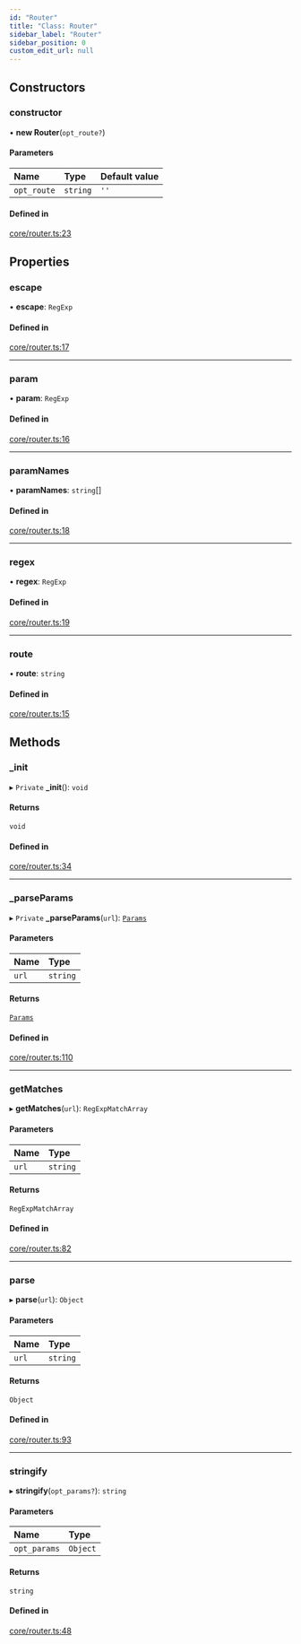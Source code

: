 ```yaml
---
id: "Router"
title: "Class: Router"
sidebar_label: "Router"
sidebar_position: 0
custom_edit_url: null
---
```


## Constructors

### constructor

• **new Router**(`opt_route?`)

#### Parameters

| Name | Type | Default value |
| :------ | :------ | :------ |
| `opt_route` | `string` | `''` |

#### Defined in

[core/router.ts:23](https://bitbucket.org/siposdani87/sui-js/src/5c73bef/src/core/router.ts#lines-23)

## Properties

### escape

• **escape**: `RegExp`

#### Defined in

[core/router.ts:17](https://bitbucket.org/siposdani87/sui-js/src/5c73bef/src/core/router.ts#lines-17)

___

### param

• **param**: `RegExp`

#### Defined in

[core/router.ts:16](https://bitbucket.org/siposdani87/sui-js/src/5c73bef/src/core/router.ts#lines-16)

___

### paramNames

• **paramNames**: `string`[]

#### Defined in

[core/router.ts:18](https://bitbucket.org/siposdani87/sui-js/src/5c73bef/src/core/router.ts#lines-18)

___

### regex

• **regex**: `RegExp`

#### Defined in

[core/router.ts:19](https://bitbucket.org/siposdani87/sui-js/src/5c73bef/src/core/router.ts#lines-19)

___

### route

• **route**: `string`

#### Defined in

[core/router.ts:15](https://bitbucket.org/siposdani87/sui-js/src/5c73bef/src/core/router.ts#lines-15)

## Methods

### \_init

▸ `Private` **_init**(): `void`

#### Returns

`void`

#### Defined in

[core/router.ts:34](https://bitbucket.org/siposdani87/sui-js/src/5c73bef/src/core/router.ts#lines-34)

___

### \_parseParams

▸ `Private` **_parseParams**(`url`): [`Params`](../modules.md#params)

#### Parameters

| Name | Type |
| :------ | :------ |
| `url` | `string` |

#### Returns

[`Params`](../modules.md#params)

#### Defined in

[core/router.ts:110](https://bitbucket.org/siposdani87/sui-js/src/5c73bef/src/core/router.ts#lines-110)

___

### getMatches

▸ **getMatches**(`url`): `RegExpMatchArray`

#### Parameters

| Name | Type |
| :------ | :------ |
| `url` | `string` |

#### Returns

`RegExpMatchArray`

#### Defined in

[core/router.ts:82](https://bitbucket.org/siposdani87/sui-js/src/5c73bef/src/core/router.ts#lines-82)

___

### parse

▸ **parse**(`url`): `Object`

#### Parameters

| Name | Type |
| :------ | :------ |
| `url` | `string` |

#### Returns

`Object`

#### Defined in

[core/router.ts:93](https://bitbucket.org/siposdani87/sui-js/src/5c73bef/src/core/router.ts#lines-93)

___

### stringify

▸ **stringify**(`opt_params?`): `string`

#### Parameters

| Name | Type |
| :------ | :------ |
| `opt_params` | `Object` |

#### Returns

`string`

#### Defined in

[core/router.ts:48](https://bitbucket.org/siposdani87/sui-js/src/5c73bef/src/core/router.ts#lines-48)
